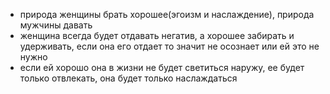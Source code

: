 * природа женщины брать хорошее(эгоизм и наслаждение), природа мужчины давать
* женщина всегда будет отдавать негатив, а хорошее забирать и удерживать, если она его отдает то значит не осознает или ей это не нужно
* если ей хорошо она в жизни не будет светиться наружу, ее будет только отвлекать, она будет только наслаждаться